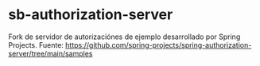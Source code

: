 # sb-authorization-server
Fork de servidor de autorizaciónes de ejemplo desarrollado por Spring Projects. Fuente: https://github.com/spring-projects/spring-authorization-server/tree/main/samples
